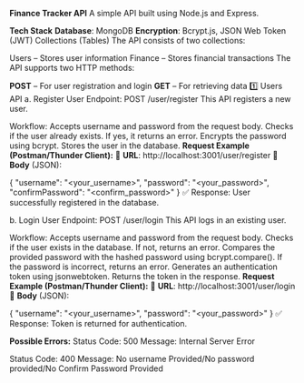 **Finance Tracker API**
A simple API built using Node.js and Express.

**Tech Stack**
**Database**: MongoDB
**Encryption**: Bcrypt.js, JSON Web Token (JWT)
Collections (Tables)
The API consists of two collections:

Users – Stores user information
Finance – Stores financial transactions
The API supports two HTTP methods:

**POST** – For user registration and login
**GET** – For retrieving data
1️⃣ Users API
a. Register User
Endpoint: POST /user/register
This API registers a new user.

Workflow:
Accepts username and password from the request body.
Checks if the user already exists. If yes, it returns an error.
Encrypts the password using bcrypt.
Stores the user in the database.
**Request Example (Postman/Thunder Client):**
📌 **URL**: http://localhost:3001/user/register
📌 **Body** (JSON):

{
    "username": "<your_username>",
    "password": "<your_password>",
    "confirmPassword": "<confirm_password>"
}
✅ Response: User successfully registered in the database.

b. Login User
Endpoint: POST /user/login
This API logs in an existing user.

Workflow:
Accepts username and password from the request body.
Checks if the user exists in the database. If not, returns an error.
Compares the provided password with the hashed password using bcrypt.compare().
If the password is incorrect, returns an error.
Generates an authentication token using jsonwebtoken.
Returns the token in the response.
**Request Example (Postman/Thunder Client):**
📌 **URL**: http://localhost:3001/user/login
📌 **Body** (JSON):

{
    "username": "<your_username>",
    "password": "<your_password>"
}
✅ Response: Token is returned for authentication.


**Possible Errors:**
Status Code: 500
Message: Internal Server Error

Status Code: 400
Message: No username Provided/No password provided/No Confirm Password Provided

